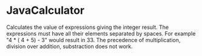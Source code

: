 # JavaCalculator

Calculates the value of expressions giving the integer result.
The expressions must have all their elements separated by spaces. For example "4 * ( 4 + 5) - 3" would result in  33.
The precedence of multiplication, division over addition, substraction does not work.
